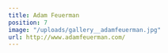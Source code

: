 ```yaml
---
title: Adam Feuerman
position: 7
image: "/uploads/gallery__adamfeuerman.jpg"
url: http://www.adamfeuerman.com/
---
```


